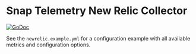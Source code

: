 # Snap Telemetry New Relic Collector

[![GoDoc](https://godoc.org/github.com/inteleon/snap-plugin-collector-newrelic/newrelic?status.svg)](https://godoc.org/github.com/inteleon/snap-plugin-collector-newrelic/newrelic)

See the `newrelic.example.yml` for a configuration example with all available metrics and configuration options.

